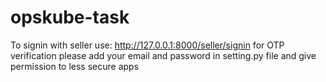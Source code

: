 # opskube-task
To signin with seller use: http://127.0.0.1:8000/seller/signin
for OTP verification please add your email and password in setting.py file and give permission to less secure apps

